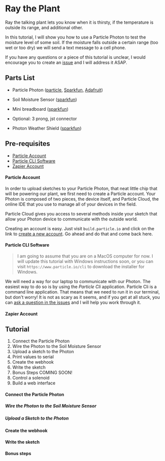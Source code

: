 # Ray the Plant

Ray the talking plant lets you know when it is thirsty, if the temperature is outside its range, and additional other.

In this tutorial, I will show you how to use a Particle Photon to test the moisture level of some soil. If the moisture falls outside a certain range (too wet or too dry) we will send a text message to a cell phone.

If you have any questions or a piece of this tutorial is unclear, I would encourage you to create an [issue](https://github.com/jordanskole/ray-the-plant/issues) and I will address it ASAP.

## Parts List

- Particle Photon ([particle](https://store.particle.io/collections/photon), [Sparkfun](https://www.sparkfun.com/products/13774), [Adafruit](https://www.adafruit.com/product/2721))
- Soil Moisture Sensor ([sparkfun](https://www.sparkfun.com/products/13322))
- Mini breadboard ([sparkfun](https://www.sparkfun.com/products/12044))
- Optional: 3 prong, jst connector


- Photon Weather Shield ([sparkfun](https://www.sparkfun.com/products/13630))

## Pre-requisites

- [Particle Account](https://build.particle.io/signup)
- [Particle CLI Software](https://www.npmjs.com/package/particle-cli)
- [Zapier Account](https://zapier.com/app/explore)


#### Particle Account

In order to upload sketches to your Particle Photon, that neat little chip that will be powering our plant, we first need to create a Particle account. Your Photon is composed of two pieces, the device itself, and Particle Cloud, the online IDE that you use to manage all of your devices in the field.

Particle Cloud gives you access to several methods inside your sketch that allow your Photon device to communicate with the outside world.

Creating an account is easy. Just visit `build.particle.io` and click on the link to [create a new account](https://build.particle.io/signup). Go ahead and do that and come back here.

#### Particle CLI Software

> I am going to assume that you are on a MacOS computer for now. I will update this tutorial with Windows instructions soon, or you can visit `https://www.particle.io/cli` to download the installer for Windows.

We will need a way for our laptop to communicate with our Photon. The easiest way to do so is by using the _Particle Cli_ application. Particle Cli is a command line application. That means that we need to run it in our terminal, but don't worry! It is not as scary as it seems, and if you get at all stuck, you can [ask a question in the issues](https://github.com/jordanskole/ray-the-plant/issues) and I will help you work through it. 

#### Zapier Account

## Tutorial

1. Connect the Particle Photon
  1. Wire the Photon to the Soil Moisture Sensor
  2. Upload a sketch to the Photon
2. Print values to serial
3. Create the webhook
4. Write the sketch
5. Bonus Steps COMING SOON!
  1. Control a solenoid
  2. Build a web interface

#### Connect the Particle Photon

##### Wire the Photon to the Soil Moisture Sensor

##### Upload a Sketch to the Photon

#### Create the webhook

#### Write the sketch

#### Bonus steps
